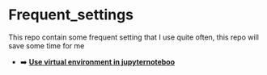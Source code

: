 # Frequent_settings
This repo contain some frequent setting that I use quite often, this repo will save some time for me 
* ➡️ [**Use virtual environment in jupyternoteboo**](https://github.com/Utshav-paudel/Frequent_settings/blob/0fdd4c12ece4504543bea5af4185ad76298cdb16/01.%20Creating%20venv%20for%20notebook.md) 
